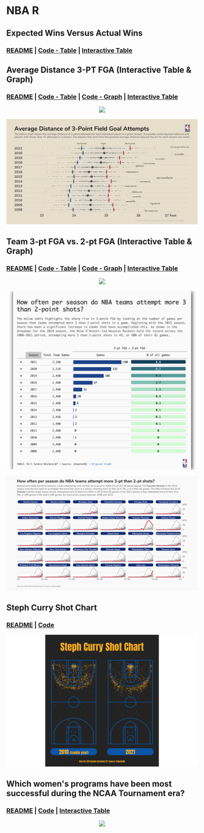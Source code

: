 # NBA R

## Expected Wins Versus Actual Wins

### [README](https://github.com/schmid07/NBA-R/tree/main/plots/07) | [**Code - Table**](https://github.com/schmid07/NBA-R/blob/main/code/08_win_exp.rmd) | [**Interactive Table**](https://schmid07.github.io/NBA-R/plots/07/07_win_exp.html)

## Average Distance 3-PT FGA (Interactive Table & Graph)

### [README](https://github.com/schmid07/NBA-R/tree/main/plots/02) | [**Code - Table**](https://github.com/schmid07/NBA-R/blob/main/code/06_tables.rmd) | [**Code - Graph**](https://github.com/schmid07/NBA-R/blob/main/code/02_distributions.r) | [**Interactive Table**](https://schmid07.github.io/NBA-R/plots/06/06_tables.html)

<p align = "center">
<img src = "http://g.recordit.co/0Bh41bx05Q.gif" width = "700">
</p>

![plots/02/distance.png](https://raw.githubusercontent.com/schmid07/NBA-R/main/plots/02/distance.png)

## Team 3-pt FGA vs. 2-pt FGA (Interactive Table & Graph)

### [README](https://github.com/schmid07/NBA-R/tree/main/plots/05) | [**Code - Table**](https://github.com/schmid07/NBA-R/blob/main/code/05_threes_vs_two_table.Rmd) | [**Code - Graph**](https://github.com/schmid07/NBA-R/blob/main/code/03_threes_vs_two.Rmd) | [**Interactive Table**](https://schmid07.github.io/NBA-R/plots/05/05_threes_vs_two_table.html)

<p align = "center">
<img src = "http://g.recordit.co/ehqFfNwfl4.gif" width = "700">
</p>

![plots/05/threes_vs_two_table.png](https://raw.githubusercontent.com/schmid07/NBA-R/main/plots/05/05_threes_vs_two_table.png)

![plots/03/threes_twit.png](https://raw.githubusercontent.com/schmid07/NBA-R/main/plots/03/threes_twit.png)

## Steph Curry Shot Chart

### [README](https://github.com/schmid07/NBA-R/tree/main/plots/01) | [**Code**](https://github.com/schmid07/NBA-R/blob/main/code/01_curry_shot_chart.r)

![plots/01/curry.png](https://raw.githubusercontent.com/schmid07/NBA-R/main/plots/01/curry.png)

## Which women's programs have been most successful during the NCAA Tournament era?

### [README](https://github.com/schmid07/NBA-R/tree/main/plots/04) | [**Code**](https://github.com/schmid07/NBA-R/blob/main/code/2020_41_bball_react.rmd) | [**Interactive Table**](https://schmid07.github.io/NBA-R/plots/04/2020_41_bball_react.html)

<p align = "center">
<img src = "http://g.recordit.co/aZGcdFsNET.gif" width = "700">
</p>


